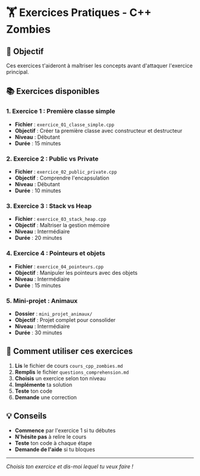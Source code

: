# 🏋️ Exercices Pratiques - C++ Zombies

## 🎯 Objectif
Ces exercices t'aideront à maîtriser les concepts avant d'attaquer l'exercice principal.

## 📚 Exercices disponibles

### 1. **Exercice 1 : Première classe simple**
- **Fichier** : `exercice_01_classe_simple.cpp`
- **Objectif** : Créer ta première classe avec constructeur et destructeur
- **Niveau** : Débutant
- **Durée** : 15 minutes

### 2. **Exercice 2 : Public vs Private**
- **Fichier** : `exercice_02_public_private.cpp`
- **Objectif** : Comprendre l'encapsulation
- **Niveau** : Débutant
- **Durée** : 10 minutes

### 3. **Exercice 3 : Stack vs Heap**
- **Fichier** : `exercice_03_stack_heap.cpp`
- **Objectif** : Maîtriser la gestion mémoire
- **Niveau** : Intermédiaire
- **Durée** : 20 minutes

### 4. **Exercice 4 : Pointeurs et objets**
- **Fichier** : `exercice_04_pointeurs.cpp`
- **Objectif** : Manipuler les pointeurs avec des objets
- **Niveau** : Intermédiaire
- **Durée** : 15 minutes

### 5. **Mini-projet : Animaux**
- **Dossier** : `mini_projet_animaux/`
- **Objectif** : Projet complet pour consolider
- **Niveau** : Intermédiaire
- **Durée** : 30 minutes

## 🚀 Comment utiliser ces exercices

1. **Lis** le fichier de cours `cours_cpp_zombies.md`
2. **Remplis** le fichier `questions_comprehension.md`
3. **Choisis** un exercice selon ton niveau
4. **Implémente** ta solution
5. **Teste** ton code
6. **Demande** une correction

## 💡 Conseils
- **Commence** par l'exercice 1 si tu débutes
- **N'hésite pas** à relire le cours
- **Teste** ton code à chaque étape
- **Demande de l'aide** si tu bloques

---

*Choisis ton exercice et dis-moi lequel tu veux faire !* 